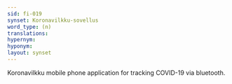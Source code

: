```yaml
---
sid: fi-019
synset: Koronavilkku-sovellus
word_type: (n)
translations: 
hypernym: 
hyponym: 
layout: synset
---
```

Koronavilkku mobile phone application for tracking COVID-19 via bluetooth.